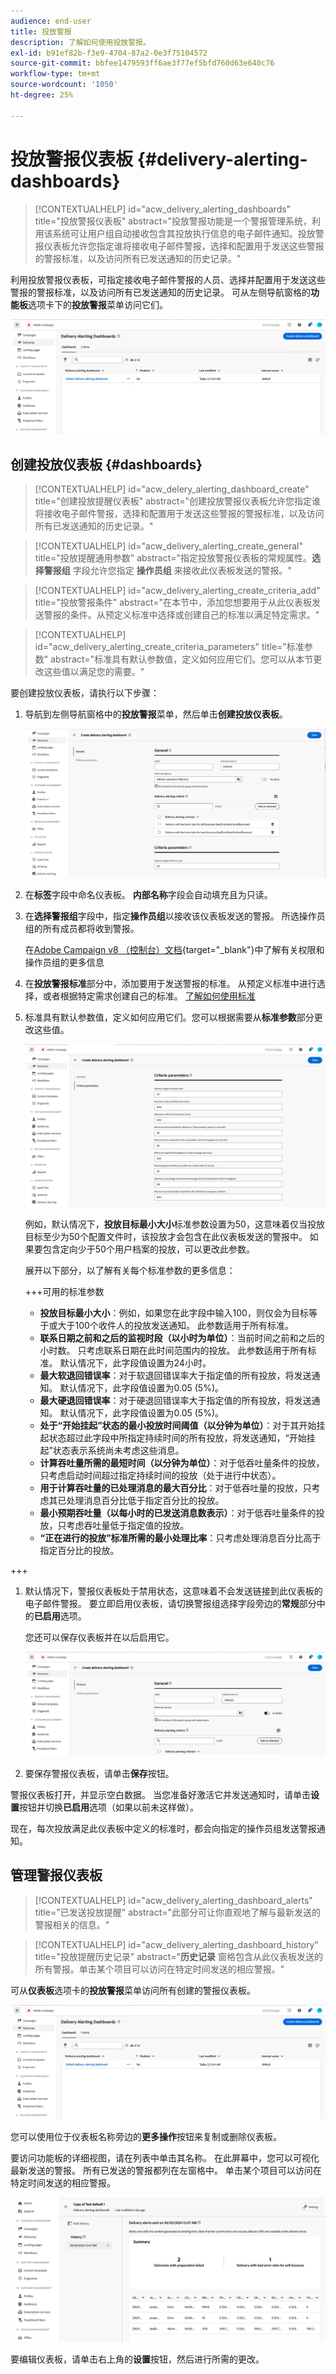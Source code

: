 ```yaml
---
audience: end-user
title: 投放警报
description: 了解如何使用投放警报。
exl-id: b91ef82b-f3e9-4704-87a2-0e3f75104572
source-git-commit: bbfee1479593ff6ae3f77ef5bfd760d63e640c76
workflow-type: tm+mt
source-wordcount: '1050'
ht-degree: 25%

---
```


# 投放警报仪表板 {#delivery-alerting-dashboards}

>[!CONTEXTUALHELP]
>id="acw_delivery_alerting_dashboards"
>title="投放警报仪表板"
>abstract="投放警报功能是一个警报管理系统，利用该系统可让用户组自动接收包含其投放执行信息的电子邮件通知。投放警报仪表板允许您指定谁将接收电子邮件警报，选择和配置用于发送这些警报的警报标准，以及访问所有已发送通知的历史记录。"

利用投放警报仪表板，可指定接收电子邮件警报的人员、选择并配置用于发送这些警报的警报标准，以及访问所有已发送通知的历史记录。 可从左侧导航窗格的&#x200B;**功能板**&#x200B;选项卡下的&#x200B;**投放警报**&#x200B;菜单访问它们。

![](assets/alerting-dashboard-list.png)

## 创建投放仪表板 {#dashboards}

>[!CONTEXTUALHELP]
>id="acw_delery_alerting_dashboard_create"
>title="创建投放提醒仪表板"
>abstract="创建投放警报仪表板允许您指定谁将接收电子邮件警报，选择和配置用于发送这些警报的警报标准，以及访问所有已发送通知的历史记录。"

>[!CONTEXTUALHELP]
>id="acw_delivery_alerting_create_general"
>title="投放提醒通用参数"
>abstract="指定投放警报仪表板的常规属性。**选择警报组** 字段允许您指定 **操作员组** 来接收此仪表板发送的警报。"

>[!CONTEXTUALHELP]
>id="acw_delivery_alerting_create_criteria_add"
>title="投放警报条件"
>abstract="在本节中，添加您想要用于从此仪表板发送警报的条件。从预定义标准中选择或创建自己的标准以满足特定需求。"

>[!CONTEXTUALHELP]
>id="acw_delivery_alerting_create_criteria_parameters"
>title="标准参数"
>abstract="标准具有默认参数值，定义如何应用它们。您可以从本节更改这些值以满足您的需要。"

要创建投放仪表板，请执行以下步骤：

1. 导航到左侧导航窗格中的&#x200B;**投放警报**&#x200B;菜单，然后单击&#x200B;**创建投放仪表板**。

   ![](assets/alerting-dashboard.png)

1. 在&#x200B;**标签**&#x200B;字段中命名仪表板。 **内部名称**&#x200B;字段会自动填充且为只读。

1. 在&#x200B;**选择警报组**&#x200B;字段中，指定&#x200B;**操作员组**&#x200B;以接收该仪表板发送的警报。 所选操作员组的所有成员都将收到警报。

   在[Adobe Campaign v8 （控制台）文档](https://experienceleague.adobe.com/zh-hans/docs/campaign/campaign-v8/admin/permissions/gs-permissions){target="_blank"}中了解有关权限和操作员组的更多信息

1. 在&#x200B;**投放警报标准**&#x200B;部分中，添加要用于发送警报的标准。 从预定义标准中进行选择，或者根据特定需求创建自己的标准。 [了解如何使用标准](../msg/delivery-alerting-criteria.md)

1. 标准具有默认参数值，定义如何应用它们。您可以根据需要从&#x200B;**标准参数**&#x200B;部分更改这些值。

   ![](assets/alerting-criteria-parameters.png)

   例如，默认情况下，**投放目标最小大小**&#x200B;标准参数设置为50，这意味着仅当投放目标至少为50个配置文件时，该投放才会包含在此仪表板发送的警报中。 如果要包含定向少于50个用户档案的投放，可以更改此参数。

   展开以下部分，以了解有关每个标准参数的更多信息：

   +++可用的标准参数

   * **投放目标最小大小**：例如，如果您在此字段中输入100，则仅会为目标等于或大于100个收件人的投放发送通知。 此参数适用于所有标准。
   * **联系日期之前和之后的监视时段（以小时为单位）**：当前时间之前和之后的小时数。 只考虑联系日期在此时间范围内的投放。 此参数适用于所有标准。 默认情况下，此字段值设置为24小时。
   * **最大软退回错误率**：对于软退回错误率大于指定值的所有投放，将发送通知。 默认情况下，此字段值设置为0.05 (5%)。
   * **最大硬退回错误率**：对于硬退回错误率大于指定值的所有投放，将发送通知。 默认情况下，此字段值设置为0.05 (5%)。
   * **处于“开始挂起”状态的最小投放时间阈值（以分钟为单位）**：对于其开始挂起状态超过此字段中所指定持续时间的所有投放，将发送通知，“开始挂起”状态表示系统尚未考虑这些消息。
   * **计算吞吐量所需的最短时间（以分钟为单位）**：对于低吞吐量条件的投放，只考虑启动时间超过指定持续时间的投放（处于进行中状态）。
   * **用于计算吞吐量的已处理消息的最大百分比**：对于低吞吐量的投放，只考虑其已处理消息百分比低于指定百分比的投放。
   * **最小预期吞吐量（以每小时的已发送消息数表示）**：对于低吞吐量条件的投放，只考虑吞吐量低于指定值的投放。
   * **“正在进行的投放”标准所需的最小处理比率**：只考虑处理消息百分比高于指定百分比的投放。

+++

1. 默认情况下，警报仪表板处于禁用状态，这意味着不会发送链接到此仪表板的电子邮件警报。 要立即启用仪表板，请切换警报组选择字段旁边的&#x200B;**常规**&#x200B;部分中的&#x200B;**已启用**&#x200B;选项。

   您还可以保存仪表板并在以后启用它。

   ![](assets/alerting-dashboard-enable.png)

1. 要保存警报仪表板，请单击&#x200B;**保存**&#x200B;按钮。

警报仪表板打开，并显示空白数据。 当您准备好激活它并发送通知时，请单击&#x200B;**设置**&#x200B;按钮并切换&#x200B;**已启用**&#x200B;选项（如果以前未这样做）。

现在，每次投放满足此仪表板中定义的标准时，都会向指定的操作员组发送警报通知。

## 管理警报仪表板

>[!CONTEXTUALHELP]
>id="acw_delivery_alerting_dashboard_alerts"
>title="已发送投放提醒"
>abstract="此部分可让你直观地了解与最新发送的警报相关的信息。"

>[!CONTEXTUALHELP]
>id="acw_delivery_alerting_dashboard_history"
>title="投放提醒历史记录"
>abstract="**历史记录** 窗格包含从此仪表板发送的所有警报。单击某个项目可以访问在特定时间发送的相应警报。"

可从&#x200B;**仪表板**&#x200B;选项卡的&#x200B;**投放警报**&#x200B;菜单访问所有创建的警报仪表板。

![](assets/alerting-dashboard-list.png)

您可以使用位于仪表板名称旁边的&#x200B;**更多操作**&#x200B;按钮来复制或删除仪表板。

要访问功能板的详细视图，请在列表中单击其名称。 在此屏幕中，您可以可视化最新发送的警报。 所有已发送的警报都列在左窗格中。 单击某个项目可以访问在特定时间发送的相应警报。

![](assets/alerting-dashboard-details.png)

要编辑仪表板，请单击右上角的&#x200B;**设置**&#x200B;按钮，然后进行所需的更改。
